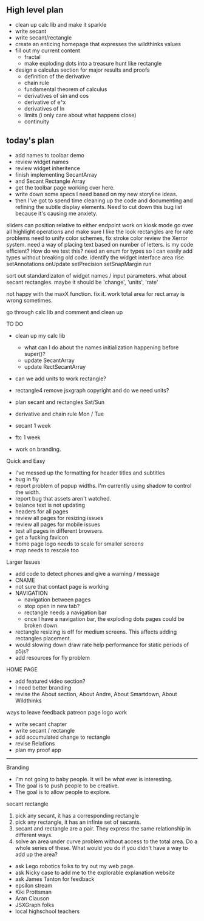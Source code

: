 
High level plan
-----------------
- clean up calc lib and make it sparkle
- write secant
- write secant/rectangle
- create an enticing homepage that expresses the wildthinks values
- fill out my current content
	- fractal
	- make exploding dots into a treasure hunt like rectangle
- design a calculus section for major results and proofs
	- definition of the derivative
	- chain rule
	- fundamental theorem of calculus
	- derivatives of sin and cos
	- derivative of e^x
	- derivatives of ln
	- limits (i only care about what happens close)
	- continuity


today's plan
--------------------
- add names to toolbar demo
- review widget names
- review widget inheritence
- finish implementing SecantArray
- and Secant Rectangle Array
- get the toolbar page working over here.
- write down some specs I need based on my new storyline ideas.
- then I've got to spend time cleaning up the code and documenting and refining the subtle display elements.  Need to cut down this bug list because it's causing me anxiety.


sliders can position relative to either endpoint
work on kiosk mode 
go over all highlight operations and make sure I like the look
rectangles are for rate problems
need to unify color schemes, fix stroke color
review the Xerror system.
need a way of placing text based on number of letters.
is my code efficient?  How do we test this?
need an enum for types so I can easily add types without breaking old code.
identify the widget interface
	area
	rise
	setAnnotations
	onUpdate
	setPrecision
	setSnapMargin
	run

sort out standardizaton of widget names / input parameters. what about secant rectangles.
	maybe it should be 'change', 'units', 'rate'

not happy with the maxX function. fix it.
work total area for rect array is wrong sometimes.

go through calc lib and comment and clean up


TO DO
- clean up my calc lib
	- what can I do about the names initialization happening before super()?
	- update SecantArray
	- update RectSecantArray
	


- can we add units to work rectangle?
- rectangle4 remove jsxgraph copyright and do we need units?
- plan secant and rectangles        Sat/Sun

- derivative and chain rule         Mon / Tue
- secant                            1 week
- ftc                               1 week
- work on branding.


Quick and Easy
- I've messed up the formatting for header titles and subtitles
- bug in fly
- report problem of popup widths.  I'm currently using shadow to control the width.
- report bug that assets aren't watched.
- balance text is not updating
- headers for all pages
- review all pages for resizing issues
- review all pages for mobile issues
- test all pages in different browsers.
- get a fucking favicon
- home page logo needs to scale for smaller screens
- map needs to rescale too

Larger Issues
- add code to detect phones and give a warning / message
- CNAME
- not sure that contact page is working
- NAVIGATION
	- navigation between pages
	- stop open in new tab?
	- rectangle needs a navigation bar
	- once I have a navigation bar, the exploding dots pages could be broken down.
- rectangle resizing is off for medium screens.  This affects adding rectangles placement.
- would slowing down draw rate help performance for static periods of p5js?
- add resources for fly problem

HOME PAGE
- add featured video section?
- I need better branding
- revise the About section, About Andre, About Smartdown, About Wildthinks

ways to leave feedback
patreon page
logo work



- write secant chapter
- write secant / rectangle
- add accumulated change to rectangle
- revise Relations
- plan my proof app


-------------------------------------------------------------------------------------

Branding
- I'm not going to baby people.  It will be what ever is interesting.  
- The goal is to push people to be creative.
- The goal is to allow people to explore.


secant rectangle
1. pick any secant, it has a corresponding rectangle
2. pick any rectangle, it has an infinte set of secants.
3. secant and rectangle are a pair.  They express the same relationship in different ways.
4. solve an area under curve problem without access to the total area.  Do a whole series of these. What would you do if you didn't have a way to add up the area?  

- ask Lego robotics folks to try out my web page.
- ask Nicky case to add me to the explorable explanation website
- ask James Tanton for feedback
- epsilon stream
- Kiki Prottsman
- Aran Clauson 
- JSXGraph folks
- local highschool teachers


